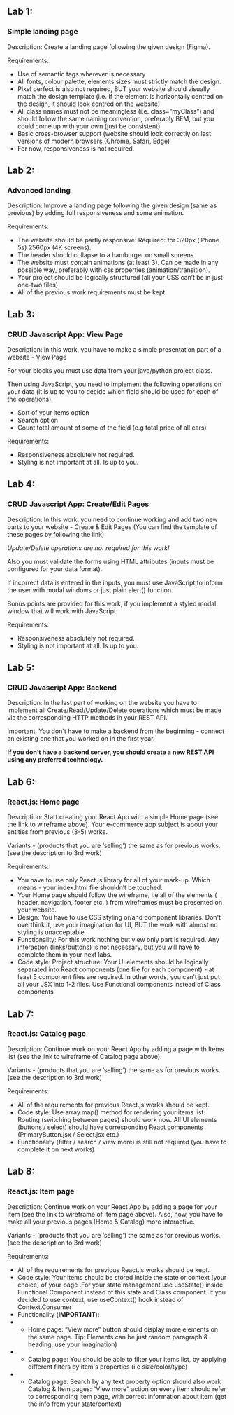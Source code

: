 ## Lab 1:
### Simple landing page

Description: Create a landing page following the given design (Figma).

Requirements:

- Use of semantic tags wherever is necessary
- All fonts, colour palette, elements sizes must strictly match the design.
- Pixel perfect is also not required, BUT your website should visually match the design template (i.e. If the element is horizontally centred on the design, it should look centred on the website)
- All class names must not be meaningless (i.e. class=”myClass”) and should follow the same naming convention, preferably BEM, but you could come up with your own (just be consistent)
- Basic cross-browser support (website should look correctly on last versions of modern browsers (Chrome, Safari, Edge)
- For now, responsiveness is not required.

## Lab 2:
### Advanced landing

Description: Improve a landing page following the given design (same as previous) by adding full responsiveness and some animation. 

Requirements:

- The website should be partly responsive:
Required: for 320px (iPhone 5s)  2560px (4K screens).
- The header should collapse to a hamburger on small screens
- The website must contain animations (at least 3). Can be made in any possible way, preferably with css properties (animation/transition).
- Your project should be logically structured (all your CSS can’t be in just one-two files)
- All of the previous work requirements must be kept.

## Lab 3:
### CRUD Javascript App: View Page

Description: In this work, you have to make a simple presentation part of a website - View Page 

For your blocks you must use data from your java/python project class.

Then using JavaScript, you need to implement the following operations on your data (it is up to you to decide which field should be used for each of the operations):
- Sort of your items option
- Search option
- Count total amount of some of the field (e.g total price of all cars)

Requirements:
- Responsiveness absolutely not required.
- Styling is not important at all. Is up to you.

## Lab 4:
### CRUD Javascript App: Create/Edit Pages

Description: In this work, you need to continue working and add two new parts to your website - Create & Edit Pages (You can find the template of these pages by following the link)

_Update/Delete operations are not required for this work!_

Also you must validate the forms using HTML attributes (inputs must be configured for your data format).

If incorrect data is entered in the inputs, you must use JavaScript to inform the user with modal windows or just plain alert() function.

Bonus points are provided for this work, if you implement a styled modal window that will work with JavaScript.

Requirements:
- Responsiveness absolutely not required.
- Styling is not important at all. Is up to you.

## Lab 5:
### CRUD Javascript App: Backend

Description: In the last part of working on the website you have to implement all Create/Read/Update/Delete operations which must be made via the corresponding HTTP methods in your REST API.

Important. You don't have to make a backend from the beginning - connect an existing one that you worked on in the first year.

**If you don’t have a backend server, you should create a new REST API using any preferred technology.**

## Lab 6:
### React.js: Home page

Description: Start creating your React App with a simple Home page (see the link to wireframe above). Your e-commerce app subject is about your entities from previous (3-5) works.

Variants -  (products that you are ‘selling’) the same as for previous works. (see the description to 3rd work)

Requirements:
- You have to use only React.js library for all of your mark-up. Which means - your index.html file shouldn’t be touched.
- Your Home page should follow the wireframe, i.e all of the elements ( header, navigation, footer etc. ) from wireframes must be presented on your website.
- Design: You have to use CSS styling or/and component libraries. Don't overthink it, use your imagination for UI, BUT the work with almost no styling is unacceptable.
- Functionality: For this work nothing but view only part is required. Any interaction (links/buttons) is not necessary, but you will have to complete them in your next labs.
- Code style:
Project structure: Your UI elements should be logically separated into React components (one file for each component) - at least 5 component files are required. In other words, you can’t just put all your JSX into 1-2 files. Use Functional components instead of Class components

## Lab 7:
### React.js: Catalog page

Description: Continue work on your React App by adding a page with Items list (see the link to wireframe of Catalog page above).

Variants - (products that you are ‘selling’) the same as for previous works. (see the description to 3rd work)

Requirements:
- All of the requirements for previous React.js works should be kept.
- Code style:
Use array.map() method for rendering your items list. Routing (switching between pages) should work now. All UI elements (buttons / select) should have corresponding React components (PrimaryButton.jsx / Select.jsx  etc.)
- Functionality (filter / search / view more) is still not required (you have to complete it on next works)

## Lab 8:
### React.js: Item page

Description: Continue work on your React App by adding a page for your Item (see the link to wireframe of Item page above). Also, now, you have to make all your previous pages (Home & Catalog) more interactive.

Variants - (products that you are ‘selling’) the same as for previous works. (see the description to 3rd work)

Requirements:
- All of the requirements for previous React.js works should be kept.
- Code style:
Your items should be stored inside the state or context (your choice) of your page .For your state management use useState() inside Functional Component instead of this.state and Class component. If you decided to use context, use useContext() hook instead of Context.Consumer
- Functionality (**IMPORTANT**):
- - Home page: “View more” button should display more elements on the same page. Tip: Elements can be just random paragraph & heading, use your imagination)
- - Catalog page: You should be able to filter your items list, by applying different filters by item's properties (i.e size/color/type)
- - Catalog page: Search by any text property option should also work
Catalog & Item pages: “View more” action on every item should refer to corresponding Item page, with correct information about item (get the info from your state/context)